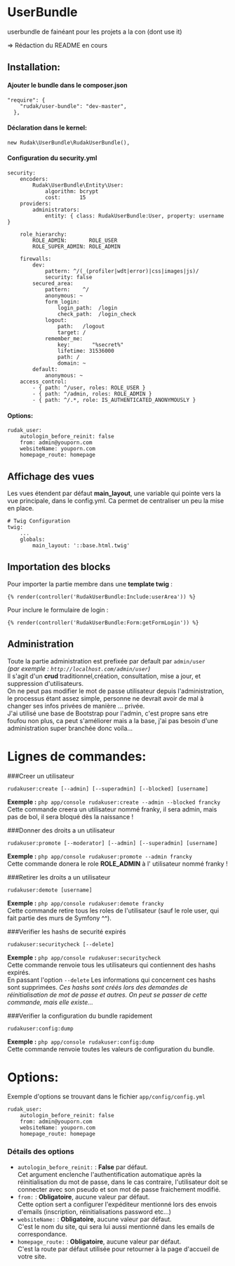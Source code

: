 # UserBundle
userbundle de fainéant pour les projets a la con (dont use it)

=> Rédaction du README en cours

## Installation:
#### Ajouter le bundle dans le composer.json

    "require": {
        "rudak/user-bundle": "dev-master",
      },
#### Déclaration dans le kernel:

    new Rudak\UserBundle\RudakUserBundle(),
    
#### Configuration du security.yml

    security:
        encoders:
            Rudak\UserBundle\Entity\User:
                algorithm: bcrypt
                cost:      15
        providers:
            administrators:
                entity: { class: RudakUserBundle:User, property: username }
    
        role_hierarchy:
            ROLE_ADMIN:       ROLE_USER
            ROLE_SUPER_ADMIN: ROLE_ADMIN
    
        firewalls:
            dev:
                pattern: ^/(_(profiler|wdt|error)|css|images|js)/
                security: false
            secured_area:
                pattern:    ^/
                anonymous: ~
                form_login:
                    login_path:  /login
                    check_path:  /login_check
                logout:
                    path:   /logout
                    target: /
                remember_me:
                    key:       "%secret%"
                    lifetime: 31536000
                    path: /
                    domain: ~
            default:
                anonymous: ~
        access_control:
            - { path: ^/user, roles: ROLE_USER }
            - { path: ^/admin, roles: ROLE_ADMIN }
            - { path: ^/.*, role: IS_AUTHENTICATED_ANONYMOUSLY }
            
#### Options:            
    
    rudak_user:
        autologin_before_reinit: false
        from: admin@youporn.com
        websiteName: youporn.com
        homepage_route: homepage
## Affichage des vues

Les vues étendent par défaut **main_layout**, une variable qui pointe vers la vue principale, dans le config.yml. Ca permet de centraliser un peu la mise en place.

    # Twig Configuration
    twig:
        ...
        globals:
            main_layout: '::base.html.twig'
            
## Importation des blocks

Pour importer la partie membre dans une **template twig** :
    
    {% render(controller('RudakUserBundle:Include:userArea')) %}
    
Pour inclure le formulaire de login :

    {% render(controller('RudakUserBundle:Form:getFormLogin')) %}
## Administration

Toute la partie administration est prefixée par default par ```admin/user```    
*(par exemple : ```http://localhost.com/admin/user```)*    
Il s'agit d'un **crud** traditionnel,création, consultation, mise a jour, et suppression d'utilisateurs.    
On ne peut pas modifier le mot de passe utilisateur depuis l'administration, le processus étant assez simple, personne ne 
devrait avoir de mal à changer ses infos privées de manière ... privée.   
J'ai utilisé une base de Bootstrap pour l'admin, c'est propre sans etre foufou non plus, ca peut s'améliorer mais a la base, 
j'ai pas besoin d'une administration super branchée donc voila...

# Lignes de commandes:
###Creer un utilisateur

    rudakuser:create [--admin] [--superadmin] [--blocked] [username]
    
**Exemple :** ``` php app/console rudakuser:create --admin --blocked francky ```    
Cette commande creera un utilisateur nommé franky, il sera admin, mais pas de bol, il sera bloqué dès la naissance !

###Donner des droits a un utilisateur
    
    rudakuser:promote [--moderator] [--admin] [--superadmin] [username]
**Exemple :** ``` php app/console rudakuser:promote --admin francky ```    
Cette commande donera le role **ROLE_ADMIN** à l' utilisateur nommé franky !

###Retirer les droits a un utilisateur

    rudakuser:demote [username]
    
**Exemple :** ``` php app/console rudakuser:demote francky ```    
Cette commande retire tous les roles de l'utilisateur (sauf le role user, qui fait partie des murs de Symfony ^^).

###Verifier les hashs de securité expirés
    
    rudakuser:securitycheck [--delete]    
    
**Exemple :** ``` php app/console rudakuser:securitycheck ```    
Cette commande renvoie tous les utilisateurs qui contiennent des hashs expirés.    
En passant l'option ```--delete``` Les informations qui concernent ces hashs sont supprimées.
*Ces hashs sont créés lors des demandes de réinitialisation de mot de passe et autres. On peut se passer de cette commande, mais elle existe...*

###Verifier la configuration du bundle rapidement
    
    rudakuser:config:dump
**Exemple :** ``` php app/console rudakuser:config:dump ```    
Cette commande renvoie toutes les valeurs de configuration du bundle.
# Options:

Exemple d'options se trouvant dans le fichier ```app/config/config.yml```

    rudak_user:
        autologin_before_reinit: false
        from: admin@youporn.com
        websiteName: youporn.com
        homepage_route: homepage

### Détails des options
* ```autologin_before_reinit:``` : **False** par défaut.    
Cet argument enclenche l'authentification automatique après la réinitialisation du mot de passe, dans le cas contraire, l'utilisateur doit se connecter avec son pseudo et son mot de passe fraichement modifié.
* ```from:``` : **Obligatoire**, aucune valeur par défaut.   
Cette option sert a configurer l'expéditeur mentionné lors des envois d'emails (inscription, réinitialisations password etc...)
* ```websiteName:``` : **Obligatoire**, aucune valeur par défaut.   
C'est le nom du site, qui sera lui aussi mentionné dans les emails de correspondance.
* ```homepage_route:``` : **Obligatoire**, aucune valeur par défaut.   
C'est la route par défaut utilisée pour retourner à la page d'accueil de votre site.
